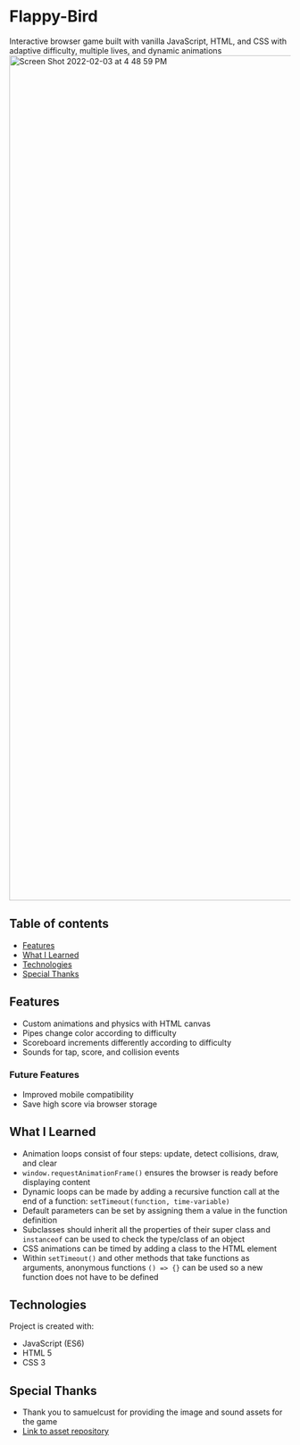 # Flappy-Bird
Interactive browser game built with vanilla JavaScript, HTML, and CSS with adaptive difficulty, multiple lives, and dynamic animations
<img width="1514" alt="Screen Shot 2022-02-03 at 4 48 59 PM" src="https://user-images.githubusercontent.com/96708796/152435152-4c56f66f-9457-4d27-9c5f-80c46f123428.png">

## Table of contents
* [Features](#features)
* [What I Learned](#what-i-learned)
* [Technologies](#technologies)
* [Special Thanks](#special-thanks)

## Features
* Custom animations and physics with HTML canvas
* Pipes change color according to difficulty
* Scoreboard increments differently according to difficulty
* Sounds for tap, score, and collision events

### Future Features
* Improved mobile compatibility
* Save high score via browser storage

## What I Learned
* Animation loops consist of four steps: update, detect collisions, draw, and clear
* `window.requestAnimationFrame()` ensures the browser is ready before displaying content
* Dynamic loops can be made by adding a recursive function call at the end of a function: `setTimeout(function, time-variable)`
* Default parameters can be set by assigning them a value in the function definition
* Subclasses should inherit all the properties of their super class and `instanceof` can be used to check the type/class of an object
* CSS animations can be timed by adding a class to the HTML element
* Within `setTimeout()` and other methods that take functions as arguments, anonymous functions `() => {}` can be used so a new function does not have to be defined
	
## Technologies
Project is created with:
* JavaScript (ES6)
* HTML 5
* CSS 3
	
## Special Thanks
* Thank you to samuelcust for providing the image and sound assets for the game
* [Link to asset repository](https://github.com/samuelcust/flappy-bird-assets)
